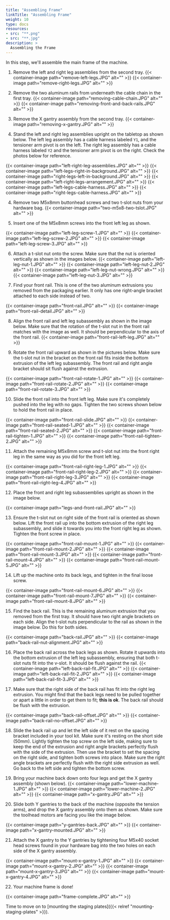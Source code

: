 ```yaml
---
title: "Assembling Frame"
linkTitle: "Assembling Frame"
weight: 10
type: docs
resources:
- src: "**.png"
- src: "**.jpg"
description: >
  Assembling the Frame
---
```


In this step, we'll assemble the main frame of the machine.

1. Remove the left and right leg assemblies from the second tray.
{{< container-image path="remove-left-legs.JPG" alt="" >}}
{{< container-image path="remove-right-legs.JPG" alt="" >}}

2. Remove the two aluminum rails from underneath the cable chain in the first tray.
{{< container-image path="removing-cable-chain.JPG" alt="" >}}
{{< container-image path="removing-front-and-back-rails.JPG" alt="" >}}

3. Remove the X gantry assembly from the second tray.
{{< container-image path="removing-x-gantry.JPG" alt="" >}}

1. Stand the left and right leg assemblies upright on the tabletop as shown below. The left leg assembly has a cable harness labeled `Y1`, and the tensioner arm pivot is on the left. The right leg assembly has a cable harness labeled `Y2` and the tensioner arm pivot is on the right. Check the photos below for reference.

{{< container-image path="left-right-leg-assemblies.JPG" alt="" >}}
{{< container-image path="left-legs-right-in-background.JPG" alt="" >}}
{{< container-image path="right-legs-left-in-background.JPG" alt="" >}}
{{< container-image path="left-right-legs-arrangement.JPG" alt="" >}}
{{< container-image path="left-legs-cable-harness.JPG" alt="" >}}
{{< container-image path="right-legs-cable-harness.JPG" alt="" >}}

4. Remove two M5x8mm buttonhead screws and two t-slot nuts from your hardware bag.
{{< container-image path="two-m5x8-two-tslot.JPG" alt="" >}}

5. Insert one of the M5x8mm screws into the front left leg as shown.

{{< container-image path="left-leg-screw-1.JPG" alt="" >}}
{{< container-image path="left-leg-screw-2.JPG" alt="" >}}
{{< container-image path="left-leg-screw-3.JPG" alt="" >}}

6. Attach a t-slot nut onto the screw. Make sure that the nut is oriented vertically as shown in the images below.
{{< container-image path="left-leg-nut-1.JPG" alt="" >}}
{{< container-image path="left-leg-nut-2.JPG" alt="" >}}
{{< container-image path="left-leg-nut-wrong.JPG" alt="" >}}
{{< container-image path="left-leg-nut-3.JPG" alt="" >}}

7. Find your front rail. This is one of the two aluminum extrusions you removed from the packaging earlier. It only has one right-angle bracket attached to each side instead of two. 

{{< container-image path="front-rail.JPG" alt="" >}}
{{< container-image path="front-rail-detail.JPG" alt="" >}}

8. Align the front rail and left leg subassembly as shown in the image below. Make sure that the rotation of the t-slot nut in the front rail matches with the image as well. It should be perpendicular to the axis of the front rail.
{{< container-image path="front-rail-left-leg.JPG" alt="" >}}

9. Rotate the front rail upward as shown in the pictures below. Make sure the t-slot nut in the bracket on the front rail fits inside the bottom extrusion of the left leg subassembly. The front rail and right angle bracket should sit flush against the extrusion.

{{< container-image path="front-rail-rotate-1.JPG" alt="" >}}
{{< container-image path="front-rail-rotate-2.JPG" alt="" >}}
{{< container-image path="front-rail-rotate-3.JPG" alt="" >}}

10. Slide the front rail into the front left leg. Make sure it's completely pushed into the leg with no gaps. Tighten the two screws shown below to hold the front rail in place.

{{< container-image path="front-rail-slide.JPG" alt="" >}}
{{< container-image path="front-rail-seated-1.JPG" alt="" >}}
{{< container-image path="front-rail-seated-2.JPG" alt="" >}}
{{< container-image path="front-rail-tighten-1.JPG" alt="" >}}
{{< container-image path="front-rail-tighten-2.JPG" alt="" >}}

11. Attach the remaining M5x8mm screw and t-slot nut into the front right leg in the same way as you did for the front left leg.

{{< container-image path="front-rail-right-leg-1.JPG" alt="" >}}
{{< container-image path="front-rail-right-leg-2.JPG" alt="" >}}
{{< container-image path="front-rail-right-leg-3.JPG" alt="" >}}
{{< container-image path="front-rail-right-leg-4.JPG" alt="" >}}

12. Place the front and right leg subassemblies upright as shown in the image below.

{{< container-image path="legs-and-front-rail.JPG" alt="" >}}

13. Ensure the t-slot nut on right side of the front rail is oriented as shown below. Lift the front rail up into the bottom extrusion of the right leg subassembly, and slide it towards you into the front right leg as shown. Tighten the front screw in place.

{{< container-image path="front-rail-mount-1.JPG" alt="" >}}
{{< container-image path="front-rail-mount-2.JPG" alt="" >}}
{{< container-image path="front-rail-mount-3.JPG" alt="" >}}
{{< container-image path="front-rail-mount-4.JPG" alt="" >}}
{{< container-image path="front-rail-mount-5.JPG" alt="" >}}

14. Lift up the machine onto its back legs, and tighten in the final loose screw.

{{< container-image path="front-rail-mount-6.JPG" alt="" >}}
{{< container-image path="front-rail-mount-7.JPG" alt="" >}}
{{< container-image path="front-rail-mount-8.JPG" alt="" >}}

15. Find the back rail. This is the remaining aluminum extrusion that you removed from the first tray. It should have two right angle brackets on each side. Align the t-slot nuts perpendicular to the rail as shown in the image below. Do this for both sides.

{{< container-image path="back-rail.JPG" alt="" >}}
{{< container-image path="back-rail-nut-alignment.JPG" alt="" >}}

16. Place the back rail across the back legs as shown. Rotate it upwards into the bottom extrusion of the left leg subassembly, ensuring that both t-slot nuts fit into the v-slot. It should be flush against the rail.
{{< container-image path="left-back-rail-fit.JPG" alt="" >}}
{{< container-image path="left-back-rail-fit-2.JPG" alt="" >}}
{{< container-image path="left-back-rail-fit-3.JPG" alt="" >}}

17. Make sure that the right side of the back rail has fit into the right leg extrusion. You might find that the back legs need to be pulled together or apart a little in order to get them to fit; **this is ok**. The back rail should be flush with the extrusion.

{{< container-image path="back-rail-offset.JPG" alt="" >}}
{{< container-image path="back-rail-no-offset.JPG" alt="" >}}

18. Slide the back rail up and let the left side of it rest on the spacing bracket included in your tool kit. Make sure it's resting on the short side (50mm). Lightly tighten the top screw on the left side, making sure to keep the end of the extrusion and right angle brackets perfectly flush with the side of the extrusion. Then use the bracket to set the spacing on the right side, and tighten both screws into place. Make sure the right angle brackets are perfectly flush with the right side extrusion as well. Go back to the left side and tighten the bottom screw.

19. Bring your machine back down onto four legs and get the X gantry assembly (shown below).
{{< container-image path="lower-machine-1.JPG" alt="" >}}
{{< container-image path="lower-machine-2.JPG" alt="" >}}
{{< container-image path="x-gantry.JPG" alt="" >}}

20. Slide both Y gantries to the back of the machine (opposite the tension arms), and drop the X gantry assembly onto them as shown. Make sure the toolhead motors are facing you like the image below.

{{< container-image path="y-gantries-back.JPG" alt="" >}}
{{< container-image path="x-gantry-mounted.JPG" alt="" >}}

21. Attach the X gantry to the Y gantries by tightening four M5x40 socket head screws found in your hardware bag into the two holes on each side of the X gantry assembly.

{{< container-image path="mount-x-gantry-1.JPG" alt="" >}}
{{< container-image path="mount-x-gantry-2.JPG" alt="" >}}
{{< container-image path="mount-x-gantry-3.JPG" alt="" >}}
{{< container-image path="mount-x-gantry-4.JPG" alt="" >}}

22. Your machine frame is done!

{{< container-image path="frame-complete.JPG" alt="" >}}

Time to move on to [mounting the staging plates]({{< relref "mounting-staging-plates" >}}).